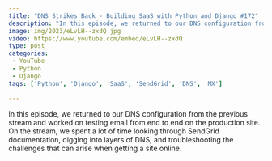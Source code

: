 ```yaml
---
title: "DNS Strikes Back - Building SaaS with Python and Django #172"
description: "In this episode, we returned to our DNS configuration from the previous stream and worked on testing email from end to end on the production site. On the stream, we spent a lot of time looking through SendGrid documentation, digging into layers of DNS, and troubleshooting the challenges that can arise when getting a site online."
image: img/2023/eLvLH--zxdQ.jpg
video: https://www.youtube.com/embed/eLvLH--zxdQ
type: post
categories:
 - YouTube
 - Python
 - Django
tags: ['Python', 'Django', 'SaaS', 'SendGrid', 'DNS', 'MX']

---
```


In this episode, we returned to our DNS configuration from the previous stream and worked on testing email from end to end on the production site. On the stream, we spent a lot of time looking through SendGrid documentation, digging into layers of DNS, and troubleshooting the challenges that can arise when getting a site online.
